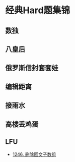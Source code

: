 # 经典Hard题集锦





## 数独





## 八皇后



## 俄罗斯信封套套娃



## 编辑距离



## 接雨水





## 高楼丢鸡蛋





## LFU





- [1246. 删除回文子数组](https://leetcode-cn.com/problems/palindrome-removal/)



